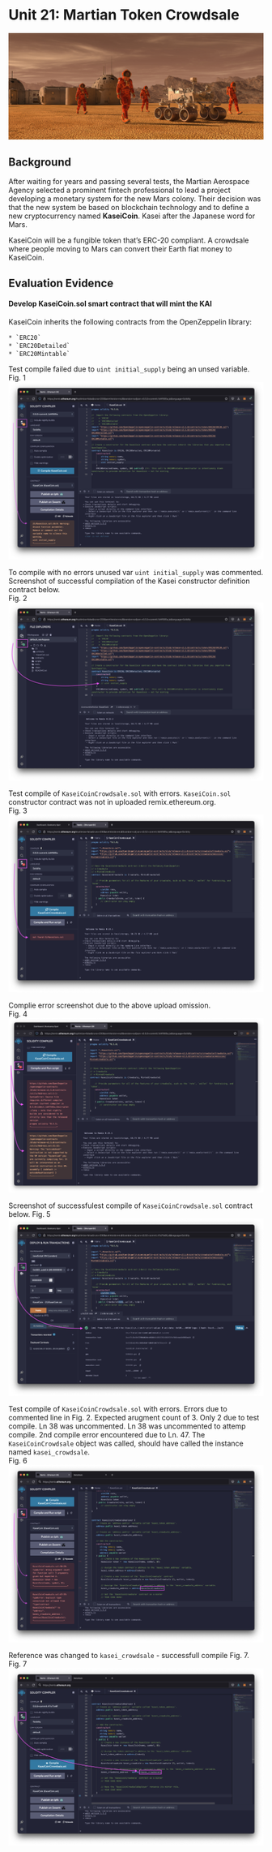 # Unit 21: Martian Token Crowdsale

![alt=""](./Instructions/Images/application-image.png)

## Background

After waiting for years and passing several tests, the Martian Aerospace Agency selected a prominent fintech professional to lead a project developing a monetary system for the new Mars colony. Their decision was that the new system be based on blockchain technology and to define a new cryptocurrency named **KaseiCoin**. Kasei after the Japanese word for Mars.

KaseiCoin will be a fungible token that’s ERC-20 compliant. A crowdsale where people moving to Mars can convert their Earth fiat money to KaseiCoin.

## Evaluation Evidence

#### Develop KaseiCoin.sol smart contract that will mint the KAI

KaseiCoin inherits the following contracts from the OpenZeppelin library:

    * `ERC20`  
    * `ERC20Detailed`
    * `ERC20Mintable`

Test compile failed due to `uint initial_supply` being an unsed variable.  
Fig. 1  ![alt="Fig. 1"](evaluation-evidence/001-compile-error.png)  

To compile with no errors unused var `uint initial_supply` was commented. Screenshot of successful compilation of the Kasei constructor definition contract below.  
Fig. 2  ![alt="Fig. 2"](evaluation-evidence/002-compile-test-fix.png)  

Test compile of `KaseiCoinCrowdsale.sol` with errors. `KaseiCoin.sol` constructor contract was not in uploaded remix.ethereum.org.  
Fig. 3  ![alt="Fig. 3"](evaluation-evidence/003-compile-test-no-constuctor-contract.png)  

Complie error screenshot due to the above upload omission.  
Fig. 4  ![alt="Fig. 4"](evaluation-evidence/004-compile-test-note-pragma55.png)  

Screenshot of successfulest compile of `KaseiCoinCrowdsale.sol` contract below. 
Fig. 5  ![alt="Fig. 5"](evaluation-evidence/005-compile-test.png)  

Test compile of `KaseiCoinCrowdsale.sol` with errors. Errors due to commented line in Fig. 2. Expected arugment count of 3. Only 2 due to test compile. Ln 38 was uncommented. Ln 38 was uncommented to attemp compile. 2nd compile error encountered due to Ln. 47. The `KaseiCoinCrowdsale` object was called, should have called the instance named `kasei_crowdsale`.   
Fig. 6  ![alt="Fig. 6"](evaluation-evidence/006-compile-test-args.png)  

Reference was changed to `kasei_crowdsale` - successfull compile Fig. 7.  
Fig. 7  ![alt="Fig. 7"](evaluation-evidence/007-compile-test-fix.png)  